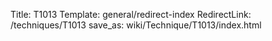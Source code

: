 Title: T1013
Template: general/redirect-index
RedirectLink: /techniques/T1013
save_as: wiki/Technique/T1013/index.html